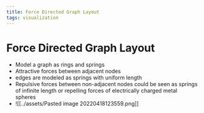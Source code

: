 ```yaml
---
title: Force Directed Graph Layout
tags: visualization
---
```


# Force Directed Graph Layout
- Model a graph as rings and springs
- Attractive forces between adjacent nodes
- edges are modeled as springs with uniform length
- Repulsive forces between non-adjacent nodes could be seen as springs of infinite length or repelling forces of electrically charged metal spheres
- ![[../assets/Pasted image 20220418123559.png]]























